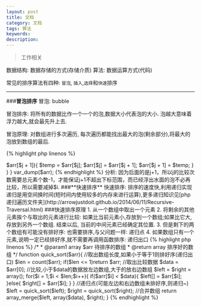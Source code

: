 ```yaml
---
layout: post
title: 文档
category: 文档
tags: 算法
keywords: 
description: 
---
```

> 工作相关

数据结构: 数据存储的方式(存储介质)
算法: 数据运算方式(代码)

常见的排序算法有四种: `冒泡`, `插入`,`选择`和`快速`排序
***
###**冒泡排序**
冒泡: bubble

冒泡排序: 将所有的数据比作一个一个的泡,数据大小代表泡的大小. 泡越大意味着浮力越大,就会最先升上去.

冒泡原理: 对数组进行多次遍历, 每次遍历都能找出最大的泡(剩余部分),将最大的泡放到数组的最后.

{% highlight php linenos %}
<?php

	$arr = [3,5,8,56,3,2];
	//冒泡算法
	//外层循环,控制冒泡次数
	for($i = 0,$count = count($arr);$i < $count;$i++){
		//内层循环:进行交换,冒出当前一轮的最大泡
		for($j = 0;$j < $count - 1 - $i;$j++){
			if($arr[$j] > $arr[$j + 1]){
				$temp = $arr[$j];
				$arr[$j] = $arr[$j + 1];
				$arr[$j + 1] = $temp;
			}
		}
	}
	var_dump($arr);
{% endhighlight %}

分析: 因为后面的是j+1，所以j的比较次数需要总元素个数-1，才能保证j+1不超出下标范围，而已经浮出水面的泡不必再比较，所以需要减掉$i.

###**快速排序**

快速排序: 排序的速度快,利用递归实现

递归是用空间换时间(短时间内使用较多的内存来进行运算),更多递归知识见[php递归遍历文件夹](http://arrowjustdoit.github.io/2014/06/11/Recursive-Traversal.html)

###快速排序原理

1. 从一个数组中取出一个元素

2. 将剩余的其他元素挨个与取出的元素进行比较: 如果比当前元素小,存放到一个数组;如果比它大,存放到另外一个数组. 结束以后, 当前的中间元素已经确定其位置.

3. 但是剩下的两个数组有可能没有排好序: 也需要排序,与父问题一样: 递归点

4. 如果数组只有一个元素,说明一定已经排好序,就不需要再调用函数排序: 递归出口

{% highlight php linenos %}
/*
 * @param1 array $arr 待排序的数组
 * @return array 排序好的数组
*/
function quick_sort($arr){
		//取出数组长度,如果小于等于1则排好序(递归出口)
		$len = count($arr);
		if($len <= 1)return $arr;
		//取出比较数据
		$data = $arr[0];
		//比较,小于$data的数据放左边数组,大于的放右边数组
		$left = $right = array();
		for($i = 1;$i < $len;$i++){
			if($arr[$i] < $data){
				$left[] = $arr[$i];
			}else{
				$right[] = $arr[$i];
			}
		}
		//递归点(可能左边和右边数组未排好序,则递归~)
		$left = quick_sort($left);
		$right = quick_sort($right);
		//合并数组
		return array_merge($left, array($data), $right);
	}
{% endhighlight %}
